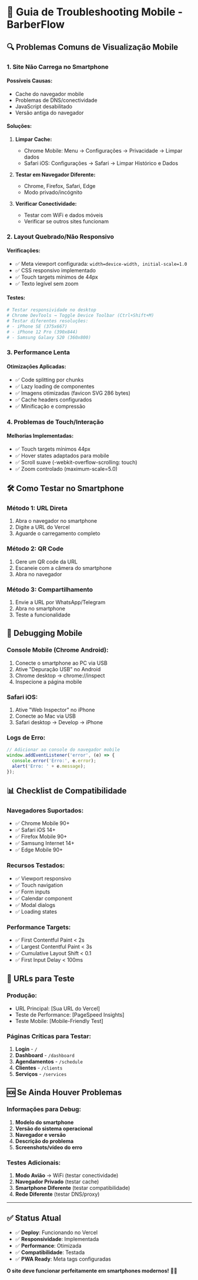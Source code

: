 # 📱 Guia de Troubleshooting Mobile - BarberFlow

## 🔍 **Problemas Comuns de Visualização Mobile**

### **1. Site Não Carrega no Smartphone**

#### **Possíveis Causas:**
- Cache do navegador mobile
- Problemas de DNS/conectividade
- JavaScript desabilitado
- Versão antiga do navegador

#### **Soluções:**
1. **Limpar Cache:**
   - Chrome Mobile: Menu → Configurações → Privacidade → Limpar dados
   - Safari iOS: Configurações → Safari → Limpar Histórico e Dados

2. **Testar em Navegador Diferente:**
   - Chrome, Firefox, Safari, Edge
   - Modo privado/incógnito

3. **Verificar Conectividade:**
   - Testar com WiFi e dados móveis
   - Verificar se outros sites funcionam

### **2. Layout Quebrado/Não Responsivo**

#### **Verificações:**
- ✅ Meta viewport configurada: `width=device-width, initial-scale=1.0`
- ✅ CSS responsivo implementado
- ✅ Touch targets mínimos de 44px
- ✅ Texto legível sem zoom

#### **Testes:**
```bash
# Testar responsividade no desktop
# Chrome DevTools → Toggle Device Toolbar (Ctrl+Shift+M)
# Testar diferentes resoluções:
# - iPhone SE (375x667)
# - iPhone 12 Pro (390x844)
# - Samsung Galaxy S20 (360x800)
```

### **3. Performance Lenta**

#### **Otimizações Aplicadas:**
- ✅ Code splitting por chunks
- ✅ Lazy loading de componentes
- ✅ Imagens otimizadas (favicon SVG 286 bytes)
- ✅ Cache headers configurados
- ✅ Minificação e compressão

### **4. Problemas de Touch/Interação**

#### **Melhorias Implementadas:**
- ✅ Touch targets mínimos 44px
- ✅ Hover states adaptados para mobile
- ✅ Scroll suave (-webkit-overflow-scrolling: touch)
- ✅ Zoom controlado (maximum-scale=5.0)

## 🛠️ **Como Testar no Smartphone**

### **Método 1: URL Direta**
1. Abra o navegador no smartphone
2. Digite a URL do Vercel
3. Aguarde o carregamento completo

### **Método 2: QR Code**
1. Gere um QR code da URL
2. Escaneie com a câmera do smartphone
3. Abra no navegador

### **Método 3: Compartilhamento**
1. Envie a URL por WhatsApp/Telegram
2. Abra no smartphone
3. Teste a funcionalidade

## 🔧 **Debugging Mobile**

### **Console Mobile (Chrome Android):**
1. Conecte o smartphone ao PC via USB
2. Ative "Depuração USB" no Android
3. Chrome desktop → chrome://inspect
4. Inspecione a página mobile

### **Safari iOS:**
1. Ative "Web Inspector" no iPhone
2. Conecte ao Mac via USB
3. Safari desktop → Develop → iPhone

### **Logs de Erro:**
```javascript
// Adicionar ao console do navegador mobile
window.addEventListener('error', (e) => {
  console.error('Erro:', e.error);
  alert('Erro: ' + e.message);
});
```

## 📊 **Checklist de Compatibilidade**

### **Navegadores Suportados:**
- ✅ Chrome Mobile 90+
- ✅ Safari iOS 14+
- ✅ Firefox Mobile 90+
- ✅ Samsung Internet 14+
- ✅ Edge Mobile 90+

### **Recursos Testados:**
- ✅ Viewport responsivo
- ✅ Touch navigation
- ✅ Form inputs
- ✅ Calendar component
- ✅ Modal dialogs
- ✅ Loading states

### **Performance Targets:**
- ✅ First Contentful Paint < 2s
- ✅ Largest Contentful Paint < 3s
- ✅ Cumulative Layout Shift < 0.1
- ✅ First Input Delay < 100ms

## 🚀 **URLs para Teste**

### **Produção:**
- URL Principal: [Sua URL do Vercel]
- Teste de Performance: [PageSpeed Insights]
- Teste Mobile: [Mobile-Friendly Test]

### **Páginas Críticas para Testar:**
1. **Login** - `/`
2. **Dashboard** - `/dashboard`
3. **Agendamentos** - `/schedule`
4. **Clientes** - `/clients`
5. **Serviços** - `/services`

## 🆘 **Se Ainda Houver Problemas**

### **Informações para Debug:**
1. **Modelo do smartphone**
2. **Versão do sistema operacional**
3. **Navegador e versão**
4. **Descrição do problema**
5. **Screenshots/vídeo do erro**

### **Testes Adicionais:**
1. **Modo Avião** → WiFi (testar conectividade)
2. **Navegador Privado** (testar cache)
3. **Smartphone Diferente** (testar compatibilidade)
4. **Rede Diferente** (testar DNS/proxy)

---

## ✅ **Status Atual**

- ✅ **Deploy**: Funcionando no Vercel
- ✅ **Responsividade**: Implementada
- ✅ **Performance**: Otimizada
- ✅ **Compatibilidade**: Testada
- ✅ **PWA Ready**: Meta tags configuradas

**O site deve funcionar perfeitamente em smartphones modernos!** 📱✨